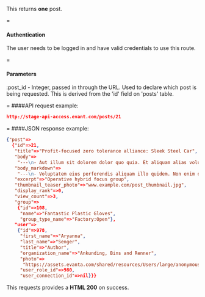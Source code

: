 <!-- --- title: GET /posts/:id -->

This returns **one** post.

=
#### Authentication

The user needs to be logged in and have valid credentials to use this route.

=
#### Parameters

:post_id - Integer, passed in through the URL. Used to declare which post is being requested. This is derived from the 'id' field on 'posts' table.

=
####API request example:
```json
http://stage-api-access.evant.com/posts/21
```

=
####JSON response example:

```json
{"post"=>
  {"id"=>21,
   "title"=>"Profit-focused zero tolerance alliance: Sleek Steel Car",
   "body"=>
    "---\n- Aut illum sit dolorem dolor quo quia. Et aliquam alias voluptas provident iure placeat\n  magni. Et incidunt velit. Iure non et quas velit illum hic nemo. Vero debitis minima\n  autem.\n- Atque illo aut eos. Vero laboriosam ut quam aliquid eaque quisquam quasi. Molestiae\n  non voluptate quidem.\n- Nisi rerum laborum sit natus. Aperiam ut quos. Magnam nobis neque odio sint eaque.\n  Quia in sunt eum distinctio.\n- Eius velit iste sit voluptas ea enim impedit. Exercitationem sit velit sunt. Id\n  et quibusdam omnis voluptas. Quia omnis et. Accusamus sit minima et est.\n- Aut inventore ut tempora. Omnis consequatur dignissimos ad inventore rerum sed sequi.\n  Consequatur sequi earum. Voluptatem est ut asperiores nisi quibusdam ducimus quae.\n",
   "body_markdown"=>
    "---\n- Voluptatem eius perferendis aliquam illo quidem. Non enim dolores sint possimus\n  numquam suscipit sit. Qui totam voluptatibus velit dolores.\n- Reprehenderit ea sed eos. Sit at nam suscipit necessitatibus. Asperiores atque odio\n  eveniet quos adipisci dicta. Id blanditiis aperiam quo ut nostrum reprehenderit.\n- Recusandae at qui et est atque. Velit excepturi consectetur non ut non quaerat aspernatur.\n  Non facere nihil.\n- Vitae voluptatem et et voluptatum vel. Ipsam ea unde ut totam et. Nulla est est\n  distinctio eveniet molestiae perspiciatis. Nostrum ipsa corporis. Tenetur voluptates\n  est.\n- Saepe vel ea voluptatem sapiente. Architecto molestiae fugit porro nulla illum magni.\n  Asperiores quos exercitationem. Et et repudiandae distinctio perspiciatis ratione.\n",
   "excerpt"=>"Operative hybrid focus group",
   "thumbnail_teaser_photo"=>"www.example.com/post_thumbnail.jpg",
   "display_rank"=>0,
   "view_count"=>3,
   "group"=>
    {"id"=>108,
     "name"=>"Fantastic Plastic Gloves",
     "group_type_name"=>"Factory:Open"},
   "user"=>
    {"id"=>978,
     "first_name"=>"Aryanna",
     "last_name"=>"Senger",
     "title"=>"Author",
     "organization_name"=>"Ankunding, Bins and Renner",
     "photo"=>
      "https://assets.evanta.com/shared/resources/Users/large/anonymous.jpg",
     "user_role_id"=>980,
     "user_connection_id"=>nil}}}
```

This requests provides a <strong>HTML 200</strong> on success.